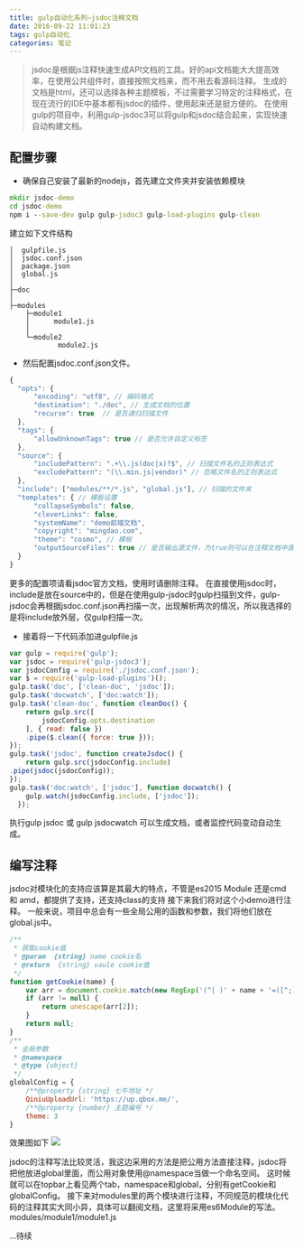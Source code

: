 ```yaml
---
title: gulp自动化系列—jsdoc注释文档
date: 2016-09-22 11:01:23
tags: gulp自动化
categories: 笔记
---
```

> jsdoc是根据js注释快速生成API文档的工具。好的api文档能大大提高效率，在使用公共组件时，直接按照文档来，而不用去看源码注释。
生成的文档是html，还可以选择各种主题模板，不过需要学习特定的注释格式，在现在流行的IDE中基本都有jsdoc的插件，使用起来还是挺方便的。
在使用gulp的项目中，利用gulp-jsdoc3可以将gulp和jsdoc结合起来，实现快速自动构建文档。

<!-- more -->

## 配置步骤
* 确保自己安装了最新的nodejs，首先建立文件夹并安装依赖模块
```cmd
mkdir jsdoc-demo
cd jsdoc-demo
npm i --save-dev gulp gulp-jsdoc3 gulp-load-plugins gulp-clean
```
建立如下文件结构  
```
│  gulpfile.js
│  jsdoc.conf.json
│  package.json
│  global.js
│
├─doc
│          
├─modules
    ├─module1
    │      module1.js
    │      
    └─module2
            module2.js

```
* 然后配置jsdoc.conf.json文件。
```js
{
  "opts": {
      "encoding": "utf8", // 编码格式
      "destination": "./doc", // 生成文档的位置
      "recurse": true  // 是否递归扫描文件
  },
  "tags": {
      "allowUnknownTags": true // 是否允许自定义标签
  },
  "source": {
      "includePattern": ".+\\.js(doc|x)?$", // 扫描文件名的正则表达式
      "excludePattern": "(\\.min.js|vendor)" // 忽略文件名的正则表达式
  },
  "include": ["modules/**/*.js", "global.js"], // 扫描的文件夹
  "templates": { // 模板设置
      "collapseSymbols": false,
      "cleverLinks": false,
      "systemName": "demo前端文档",
      "copyright": "mingdao.com",
      "theme": "cosmo", // 模板
      "outputSourceFiles": true // 是否输出源文件，为true则可以在注释文档中直接打开原文件代码位置
  }
}
```
更多的配置项请看jsdoc官方文档，使用时请删除注释。
在直接使用jsdoc时，include是放在source中的，但是在使用gulp-jsdoc时gulp扫描到文件，gulp-jsdoc会再根据jsdoc.conf.json再扫描一次，出现解析两次的情况，所以我选择的是将include放外层，仅gulp扫描一次。
  
* 接着将一下代码添加进gulpfile.js
```js
var gulp = require('gulp');
var jsdoc = require('gulp-jsdoc3');
var jsdocConfig = require('./jsdoc.conf.json');
var $ = require('gulp-load-plugins')();
gulp.task('doc', ['clean-doc', 'jsdoc']);
gulp.task('docwatch', ['doc:watch']);
gulp.task('clean-doc', function cleanDoc() {
    return gulp.src([
        jsdocConfig.opts.destination
    ], { read: false })
    .pipe($.clean({ force: true }));
});
gulp.task('jsdoc', function createJsdoc() {
    return gulp.src(jsdocConfig.include)
.pipe(jsdoc(jsdocConfig));
});
gulp.task('doc:watch', ['jsdoc'], function docwatch() {
    gulp.watch(jsdocConfig.include, ['jsdoc']);
  });
```
执行gulp jsdoc 或 gulp jsdocwatch 可以生成文档，或者监控代码变动自动生成。

## 编写注释
jsdoc对模块化的支持应该算是其最大的特点，不管是es2015 Module 还是cmd 和 amd，都提供了支持，还支持class的支持
接下来我们将对这个小demo进行注释。
一般来说，项目中总会有一些全局公用的函数和参数，我们将他们放在global.js中。
```js
/**
 * 获取cookie值
 * @param  {string} name cookie名
 * @return  {string} vaule cookie值
 */
function getCookie(name) {
    var arr = document.cookie.match(new RegExp('(^| )' + name + '=([^;]*)(;|$)'));
    if (arr != null) {
        return unescape(arr[2]);
    }
    return null;
}
/**
 * 全局参数
 * @namespace
 * @type {object}
 */
globalConfig = {
    /**@property {string} 七牛地址 */
    QiniuUploadUrl: 'https://up.qbox.me/',
    /**@property {number} 主题编号 */
    theme: 3
}
```
效果图如下
![](/images/gulp-jsdoc.png)

jsdoc的注释写法比较灵活，我这边采用的方法是把公用方法直接注释，jsdoc将把他放进global里面，而公用对象使用@namespace当做一个命名空间。
这时候就可以在topbar上看见两个tab，namespace和global，分别有getCookie和globalConfig。
接下来对modules里的两个模块进行注释，不同规范的模块化代码的注释其实大同小异，具体可以翻阅文档，这里将采用es6Module的写法。
modules/module1/module1.js

...待续